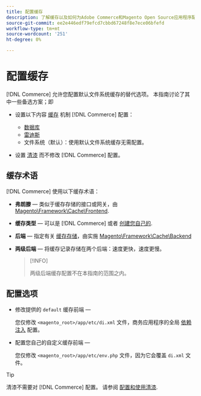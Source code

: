 ```yaml
---
title: 配置缓存
description: 了解缓存以及如何为Adobe Commerce和Magento Open Source应用程序配置缓存机制。
source-git-commit: ee2e446edf79efcd7cbbd67248f8e7ece06bfefd
workflow-type: tm+mt
source-wordcount: '251'
ht-degree: 0%

---
```


# 配置缓存

[!DNL Commerce] 允许您配置默认文件系统缓存的替代选项。 本指南讨论了其中一些备选方案；即

- 设置以下内容 [缓存](https://glossary.magento.com/cache) 机制 [!DNL Commerce] 配置：

   - [数据库](https://developer.adobe.com/commerce/php/development/cache/partial/database-caching/)
   - [雷迪斯](config-redis.md)
   - 文件系统（默认）：使用默认文件系统缓存无需配置。

- 设置 [清漆](config-varnish.md) 而不修改 [!DNL Commerce] 配置。

## 缓存术语

[!DNL Commerce] 使用以下缓存术语：

- **弗朗滕** — 类似于缓存存储的接口或网关，由 [Magento\Framework\Cache\Frontend](https://github.com/magento/magento2/tree/2.4/lib/internal/Magento/Framework/Cache/Frontend).
- **缓存类型** — 可以是 [!DNL Commerce] 或者 [创建您自己的](https://developer.adobe.com/commerce/php/development/cache/partial/cache-type/).
- **后端** — 指定有关 [缓存存储](https://framework.zend.com/manual/1.12/en/zend.cache.backends.html)，由实施 [Magento\Framework\Cache\Backend](https://github.com/magento/magento2/tree/2.4/lib/internal/Magento/Framework/Cache/Backend)
- **两级后端** — 将缓存记录存储在两个后端：速度更快，速度更慢。

   >[!INFO]
   >
   >两级后端缓存配置不在本指南的范围之内。

## 配置选项

- 修改提供的 `default` 缓存前端 — 

   您仅修改 `<magento_root>/app/etc/di.xml` 文件，商务应用程序的全局 [依赖注入](https://glossary.magento.com/dependency-injection) 配置。

- 配置您自己的自定义缓存前端 — 

   您仅修改 `<magento_root>/app/etc/env.php` 文件，因为它会覆盖 `di.xml` 文件。

>[!TIP]
>
>清漆不需要对 [!DNL Commerce] 配置。 请参阅 [配置和使用清漆](config-varnish.md).
